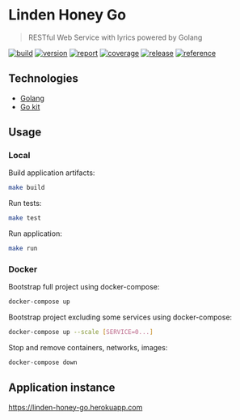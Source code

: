 # Linden Honey Go

> RESTful Web Service with lyrics powered by Golang

[![build](https://img.shields.io/github/workflow/status/linden-honey/linden-honey-go/CI)](https://github.com/linden-honey/linden-honey-go/actions?query=workflow%3ACI)
[![version](https://img.shields.io/github/go-mod/go-version/linden-honey/linden-honey-go)](https://golang.org/)
[![report](https://goreportcard.com/badge/github.com/linden-honey/linden-honey-go)](https://goreportcard.com/report/github.com/linden-honey/linden-honey-go)
[![coverage](https://img.shields.io/codecov/c/github/linden-honey/linden-honey-go)](https://codecov.io/github/linden-honey/linden-honey-go)
[![release](https://img.shields.io/github/release/linden-honey/linden-honey-go.svg)](https://github.com/linden-honey/linden-honey-go/releases)
[![reference](https://pkg.go.dev/badge/github.com/linden-honey/linden-honey-go.svg)](https://pkg.go.dev/github.com/linden-honey/linden-honey-go)

## Technologies

- [Golang](https://golang.org/)
- [Go kit](https://gokit.io/)

## Usage

### Local

Build application artifacts:

```bash
make build
```

Run tests:

```bash
make test
```

Run application:

```bash
make run
```

### Docker

Bootstrap full project using docker-compose:

```bash
docker-compose up
```

Bootstrap project excluding some services using docker-compose:

```bash
docker-compose up --scale [SERVICE=0...]
```

Stop and remove containers, networks, images:

```bash
docker-compose down
```

## Application instance

https://linden-honey-go.herokuapp.com
